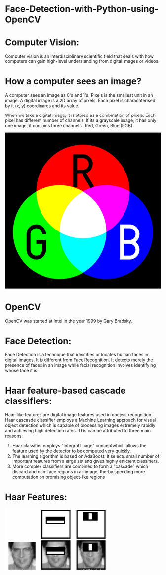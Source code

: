 # Face-Detection-with-Python-using-OpenCV

# Computer Vision:

Computer vision is an interdisciplinary scientific field that deals with how computers can gain high-level understanding from digital images or videos.

# How a computer sees an image?

A computer sees an image as 0's and 1's. Pixels is the smallest unit in an image. A digital image is a 2D array of pixels. Each pixel is charachterised by it (x, y) coordinares and its value.

When we take a digital image, it is stored as a combination of pixels. Each pixel has different number of channels. If its a grayscale image, it has only one image, it contains three channels : Red, Green, Blue (RGB)

![github-small](images/RGB.svg.png)

# OpenCV

OpenCV was started at Intel in the year 1999 by Gary Bradsky.

# Face Detection:

Face Detection is a technique that identifies or locates human faces in digital images.
It is different from Face Recognition.
It detects merely the presence of faces in an image while facial recognition involves identifying whose face it is.

# Haar feature-based cascade classifiers:

Haar-like features are digital image features used in obeject recognition.
Haar cascasde classifier employs a Machine Learning approach for visual object detection which is capable of processing images extremely rapidly and achieving high detection rates. This can be attributed to three main reasons:

1) Haar classifier employs "Integral Image" conceptwhich allows the feature used by the detector to be computed very quickly.
2) The learning algorithm is based on AdaBoost. It selects small number of important features from a large set and gives highly efficient classifiers.
3) More complex classifiers are combined to form a "cascade" which discard and non-face regions in an image, therby spending more computation on promising object-like regions

# Haar Features:
![](images/haar.png)
